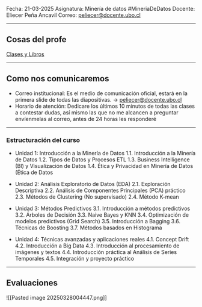 Fecha: 21-03-2025
Asignatura: Minería de datos  #MineriaDeDatos
Docente: Eliecer Peña Ancavil
Correo:  [peliecer@docente.ubo.cl](mailto:%70el%69%65%63%65%72@%64oc%65%6e%74%65%2e%75%62o%2e%63%6c)

---------
## Cosas del profe

[Clases y Libros]([https://drive.google.com/drive/folders/1bU0ANda91XJZoS-tjWJii2e4HJ8-hFrY?usp=sharing](https://drive.google.com/drive/folders/1bU0ANda91XJZoS-tjWJii2e4HJ8-hFrY?usp=sharing))

----
## Como nos comunicaremos

- Correo institucional: Es el medio de comunicación oficial, estará en la primera slide de todas las diapositivas. → peliecer@docente.ubo.cl 
- Horario de atención: Dedicare los últimos 10 minutos de todas las clases a contestar dudas, así mismo las que no me alcancen a preguntar envíenmelas al correo, antes de 24 horas les responderé
----
### Estructuración del curso

- Unidad 1: Introducción a la Minería de Datos
	1.1. Introducción a la Minería de Datos 
	1.2. Tipos de Datos y Procesos ETL 
	1.3. Business Intelligence (BI) y Visualización de Datos 
	1.4. Ética y Privacidad en Minería de Datos (Ética de Datos

- Unidad 2: Análisis Exploratorio de Datos (EDA)
	2.1. Exploración Descriptiva 
	2.2. Análisis de Componentes Principales (PCA) práctico 
	2.3. Métodos de Clustering (No supervisado)
	2.4. Método K-mean

- Unidad 3: Métodos Predictivos
	3.1. Introducción a métodos predictivos 
	3.2. Árboles de Decisión 
	3.3. Naive Bayes y KNN 
	3.4. Optimización de modelos predictivos (Grid Search) 
	3.5. Introducción a Bagging 
	3.6. Técnicas de Boosting 
	3.7. Métodos basados en Histograma

- Unidad 4: Técnicas avanzadas y aplicaciones reales
	4.1. Concept Drift 
	4.2. Introducción a Big Data 
	4.3. Introducción al procesamiento de imágenes y textos 
	4.4. Introducción práctica al Análisis de Series Temporales 
	4.5. Integración y proyecto práctico

----

## Evaluaciones
![[Pasted image 20250328004447.png]]